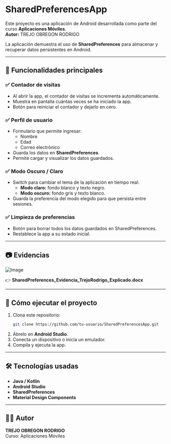 
# SharedPreferencesApp

Este proyecto es una aplicación de Android desarrollada como parte del curso **Aplicaciones Móviles**.  
**Autor:** TREJO OBREGON RODRIGO  

La aplicación demuestra el uso de **SharedPreferences** para almacenar y recuperar datos persistentes en Android.

---

## 📌 Funcionalidades principales

### ✅ Contador de visitas
- Al abrir la app, el contador de visitas se incrementa automáticamente.
- Muestra en pantalla cuántas veces se ha iniciado la app.
- Botón para reiniciar el contador y dejarlo en cero.

### ✅ Perfil de usuario
- Formulario que permite ingresar:
  - Nombre
  - Edad
  - Correo electrónico
- Guarda los datos en **SharedPreferences**.
- Permite cargar y visualizar los datos guardados.

### ✅ Modo Oscuro / Claro
- Switch para cambiar el tema de la aplicación en tiempo real:
  - **Modo claro:** fondo blanco y texto negro.
  - **Modo oscuro:** fondo gris y texto blanco.
- Guarda la preferencia del modo elegido para que persista entre sesiones.

### ✅ Limpieza de preferencias
- Botón para borrar todos los datos guardados en SharedPreferences.
- Restablece la app a su estado inicial.

---

## 📷 Evidencias

![Image](https://github.com/user-attachments/assets/3a08430f-711a-42df-8838-5d9975c4590a)

👉 **SharedPreferences_Evidencia_TrejoRodrigo_Explicado.docx**

---

## 🚀 Cómo ejecutar el proyecto

1. Clona este repositorio:
   ```bash
   git clone https://github.com/tu-usuario/SharedPreferencesApp.git
   ```
2. Ábrelo en **Android Studio**.
3. Conecta un dispositivo o inicia un emulador.
4. Compila y ejecuta la app.

---

## 🛠 Tecnologías usadas

- **Java / Kotlin**
- **Android Studio**
- **SharedPreferences**
- **Material Design Components**

---

## 👨‍💻 Autor

**TREJO OBREGON RODRIGO**  
Curso: Aplicaciones Móviles
